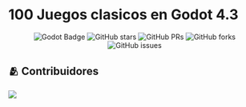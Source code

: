 ﻿# 100 Juegos clasicos en Godot 4.3
<div align="center">

![Godot Badge](https://img.shields.io/badge/Godot_v4.3-09F?logo=godotengine&logoColor=fff&style=flat)
![GitHub stars](https://img.shields.io/github/stars/juanestban/godot-100-juegos-clasicos)
![GitHub PRs](https://img.shields.io/github/issues-pr/juanestban/godot-100-juegos-clasicos)
![GitHub forks](https://img.shields.io/github/forks/juanestban/godot-100-juegos-clasicos)
![GitHub issues](https://img.shields.io/github/issues/juanestban/godot-100-juegos-clasicos)

</div>

## 🫂 Contribuidores

<a href="https://github.com/juanestban/godot-100-juegos-clasicos/graphs/contributors">
  <img src="https://contrib.rocks/image?repo=juanestban/godot-100-juegos-clasicos" />
</a>

<p></p>
